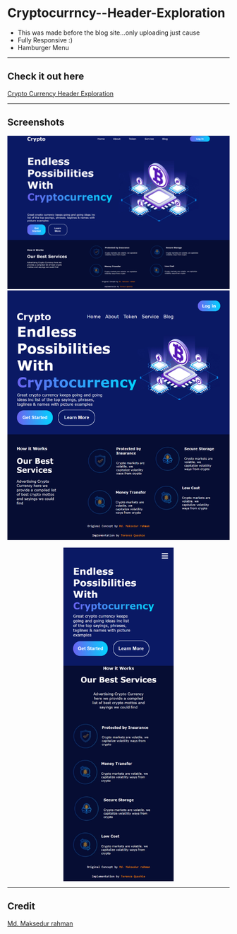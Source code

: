 # Cryptocurrncy--Header-Exploration
- This was made before the blog site...only uploading just cause
- Fully Responsive :)
- Hamburger Menu
---
## Check it out here
[Crypto Currency Header Exploration](https://cryptocurrncy-header-exploration.vercel.app/)

---
## Screenshots

![Laptop](./Screenshots/laptop.png)
![Tablet](./Screenshots/tablet.png)
<div style=" display:flex; justify-content:center;"><img src="./Screenshots/mobile.png" alt="drawing" width="250px" /></div>

---
## Credit 
[Md. Maksedur rahman](https://dribbble.com/shots/17335386-Cryptocurrncy-Header-Exploration)
